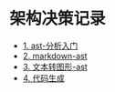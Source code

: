 # 架构决策记录

* [1. ast-分析入门](0001-ast-分析入门.md)
* [2. markdown-ast](0002-markdown-ast.md)
* [3. 文本转图形-ast](0003-文本转图形-ast.md)
* [4. 代码生成](0004-代码生成.md)